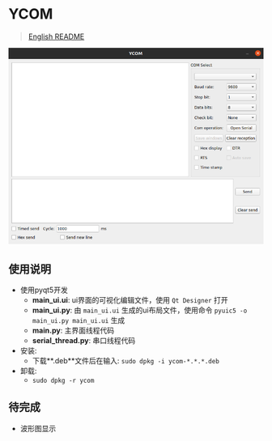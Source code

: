 # YCOM

> [English README](README.md)

![ui](imgs/ui.png)

## 使用说明
- 使用pyqt5开发
  - **main_ui.ui**: ui界面的可视化编辑文件，使用 `Qt Designer` 打开
  - **main_ui.py**: 由 `main_ui.ui` 生成的ui布局文件，使用命令 `pyuic5 -o main_ui.py main_ui.ui` 生成
  - **main.py**: 主界面线程代码
  - **serial_thread.py**: 串口线程代码
- 安装: 
  - 下载**.deb**文件后在输入: `sudo dpkg -i ycom-*.*.*.deb`
- 卸载:
  - `sudo dpkg -r ycom`

## 待完成
- 波形图显示
